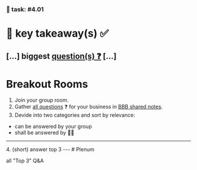 ### 💪 task: #4.01

# 🏢 key takeaway(s) ✅

[...] biggest [question(s) ❓](https://github.com/digital-sustainability/module-eoss-hs24-sandbox/issues/78) [...]
--
# Breakout Rooms

1. Join your group room.
2. Gather [all questions](https://github.com/digital-sustainability/module-eoss-hs24-sandbox/issues/78) ❓ for your business in [BBB shared notes](https://support.bigbluebutton.org/hc/en-us/articles/1500005316782-Use-shared-notes).
3. Devide into two categories and sort by relevance:
  - can be answered by your group
  - shall be answered by 🧑‍🏫
<hr>
4. (short) answer top 3
---
# Plenum

all "Top 3" Q&A